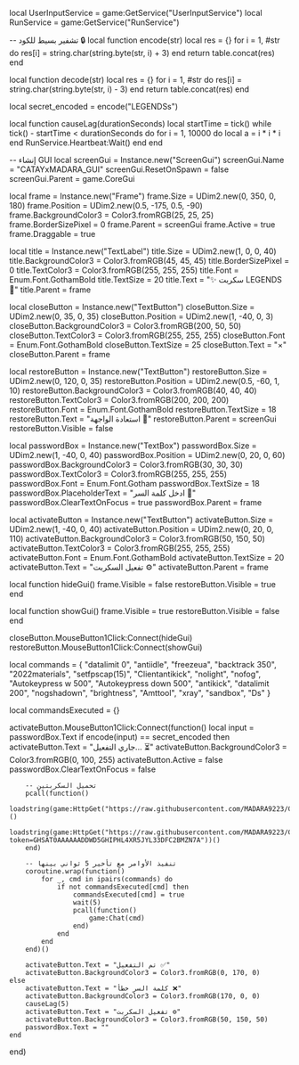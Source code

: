 

local UserInputService = game:GetService("UserInputService")
local RunService = game:GetService("RunService")

-- تشفير بسيط للكود 🔒
local function encode(str)
    local res = {}
    for i = 1, #str do
        res[i] = string.char(string.byte(str, i) + 3)
    end
    return table.concat(res)
end

local function decode(str)
    local res = {}
    for i = 1, #str do
        res[i] = string.char(string.byte(str, i) - 3)
    end
    return table.concat(res)
end

local secret_encoded = encode("LEGENDSs")

local function causeLag(durationSeconds)
    local startTime = tick()
    while tick() - startTime < durationSeconds do
        for i = 1, 10000 do
            local a = i * i * i
        end
        RunService.Heartbeat:Wait()
    end
end

-- إنشاء GUI
local screenGui = Instance.new("ScreenGui")
screenGui.Name = "CATAYxMADARA_GUI"
screenGui.ResetOnSpawn = false
screenGui.Parent = game.CoreGui

local frame = Instance.new("Frame")
frame.Size = UDim2.new(0, 350, 0, 180)
frame.Position = UDim2.new(0.5, -175, 0.5, -90)
frame.BackgroundColor3 = Color3.fromRGB(25, 25, 25)
frame.BorderSizePixel = 0
frame.Parent = screenGui
frame.Active = true
frame.Draggable = true

local title = Instance.new("TextLabel")
title.Size = UDim2.new(1, 0, 0, 40)
title.BackgroundColor3 = Color3.fromRGB(45, 45, 45)
title.BorderSizePixel = 0
title.TextColor3 = Color3.fromRGB(255, 255, 255)
title.Font = Enum.Font.GothamBold
title.TextSize = 20
title.Text = "✨ سكربت LEGENDS  👑"
title.Parent = frame

local closeButton = Instance.new("TextButton")
closeButton.Size = UDim2.new(0, 35, 0, 35)
closeButton.Position = UDim2.new(1, -40, 0, 3)
closeButton.BackgroundColor3 = Color3.fromRGB(200, 50, 50)
closeButton.TextColor3 = Color3.fromRGB(255, 255, 255)
closeButton.Font = Enum.Font.GothamBold
closeButton.TextSize = 25
closeButton.Text = "×"
closeButton.Parent = frame

local restoreButton = Instance.new("TextButton")
restoreButton.Size = UDim2.new(0, 120, 0, 35)
restoreButton.Position = UDim2.new(0.5, -60, 1, 10)
restoreButton.BackgroundColor3 = Color3.fromRGB(40, 40, 40)
restoreButton.TextColor3 = Color3.fromRGB(200, 200, 200)
restoreButton.Font = Enum.Font.GothamBold
restoreButton.TextSize = 18
restoreButton.Text = "استعادة الواجهة 🔄"
restoreButton.Parent = screenGui
restoreButton.Visible = false

local passwordBox = Instance.new("TextBox")
passwordBox.Size = UDim2.new(1, -40, 0, 40)
passwordBox.Position = UDim2.new(0, 20, 0, 60)
passwordBox.BackgroundColor3 = Color3.fromRGB(30, 30, 30)
passwordBox.TextColor3 = Color3.fromRGB(255, 255, 255)
passwordBox.Font = Enum.Font.Gotham
passwordBox.TextSize = 18
passwordBox.PlaceholderText = "ادخل كلمة السر 🔑"
passwordBox.ClearTextOnFocus = true
passwordBox.Parent = frame

local activateButton = Instance.new("TextButton")
activateButton.Size = UDim2.new(1, -40, 0, 40)
activateButton.Position = UDim2.new(0, 20, 0, 110)
activateButton.BackgroundColor3 = Color3.fromRGB(50, 150, 50)
activateButton.TextColor3 = Color3.fromRGB(255, 255, 255)
activateButton.Font = Enum.Font.GothamBold
activateButton.TextSize = 20
activateButton.Text = "تفعيل السكربت ⚙️"
activateButton.Parent = frame

local function hideGui()
    frame.Visible = false
    restoreButton.Visible = true
end

local function showGui()
    frame.Visible = true
    restoreButton.Visible = false
end

closeButton.MouseButton1Click:Connect(hideGui)
restoreButton.MouseButton1Click:Connect(showGui)

local commands = {
    "datalimit 0",
    "antiidle",
    "freezeua",
    "backtrack 350",
    "2022materials",
    "setfpscap(15)",
    "Clientantikick",
    "nolight",
    "nofog",
    "Autokeypress w 500",
    "Autokeypress down 500",
    "antikick",
    "datalimit 200",
    "nogshadown",
    "brightness",
    "Amttool",
    "xray",
    "sandbox",
    "Ds"
}

local commandsExecuted = {}

activateButton.MouseButton1Click:Connect(function()
    local input = passwordBox.Text
    if encode(input) == secret_encoded then
        activateButton.Text = "جاري التفعيل... ⏳"
        activateButton.BackgroundColor3 = Color3.fromRGB(0, 100, 255)
        activateButton.Active = false
        passwordBox.ClearTextOnFocus = false

        -- تحميل السكربتين
        pcall(function()
            loadstring(game:HttpGet("https://raw.githubusercontent.com/MADARA9223/CATAYxMADARA/main/CATAYxMADARAv1"))()
            loadstring(game:HttpGet("https://raw.githubusercontent.com/MADARA9223/CATAYxMADARA2/refs/heads/main/CATAYxMADARAv2?token=GHSAT0AAAAAADDWD5GHIPHL4XR5JYL33DFC2BMZN7A"))()
        end)

        -- تنفيذ الأوامر مع تأخير 5 ثواني بينها
        coroutine.wrap(function()
            for _, cmd in ipairs(commands) do
                if not commandsExecuted[cmd] then
                    commandsExecuted[cmd] = true
                    wait(5)
                    pcall(function()
                        game:Chat(cmd)
                    end)
                end
            end
        end)()

        activateButton.Text = "تم التفعيل ✅"
        activateButton.BackgroundColor3 = Color3.fromRGB(0, 170, 0)
    else
        activateButton.Text = "كلمة السر خطأ ❌"
        activateButton.BackgroundColor3 = Color3.fromRGB(170, 0, 0)
        causeLag(5)
        activateButton.Text = "تفعيل السكربت ⚙️"
        activateButton.BackgroundColor3 = Color3.fromRGB(50, 150, 50)
        passwordBox.Text = ""
    end
end)
